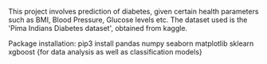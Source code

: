 This project involves prediction of diabetes, given certain health parameters such as BMI, Blood Pressure, Glucose levels etc.
The dataset used is the 'Pima Indians Diabetes dataset', obtained from kaggle.


Package installation:
pip3 install pandas numpy seaborn matplotlib sklearn xgboost
{for data analysis as well as classification models}
